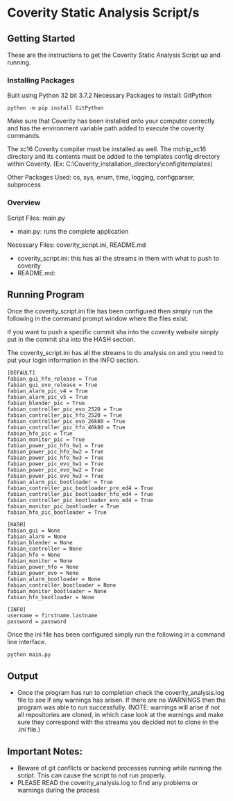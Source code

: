 # Coverity Static Analysis Script/s

## Getting Started
These are the instructions to get the Coverity Static Analysis Script up and running.

### Installing Packages
Built using Python 32 bit 3.7.2
Necessary Packages to Install: GitPython
```
python -m pip install GitPython
```

Make sure that Coverity has been installed onto your computer correctly and has the environment variable path added to execute the coverity commands.

The xc16 Coverity compiler must be installed as well. The mchip_xc16 directory and its contents must be added to the templates config directory within Coverity. (Ex: C:\Coverity_installation_directory\config\templates)

Other Packages Used: os, sys, enum, time, logging, configparser, subprocess

### Overview
Script Files: main.py
* main.py: runs the complete application

Necessary Files: coverity_script.ini, README.md
* coverity_script.ini: this has all the streams in them with what to push to coverity
* README.md:

## Running Program
Once the coverity_script.ini file has been configured then simply run the following in the command prompt window where the files exist. 

If you want to push a specific commit sha into the coverity website simply put in the commit sha into the HASH section.

The coverity_script.ini has all the streams to do analysis on and you need to put your login information in the INFO section.

```
[DEFAULT]
fabian_gui_hfo_release = True
fabian_gui_evo_release = True
fabian_alarm_pic_v4 = True
fabian_alarm_pic_v5 = True
fabian_blender_pic = True
fabian_controller_pic_evo_2520 = True
fabian_controller_pic_hfo_2520 = True
fabian_controller_pic_evo_26k80 = True
fabian_controller_pic_hfo_46k80 = True
fabian_hfo_pic = True
fabian_monitor_pic = True
fabian_power_pic_hfo_hw1 = True
fabian_power_pic_hfo_hw2 = True
fabian_power_pic_hfo_hw3 = True
fabian_power_pic_evo_hw1 = True
fabian_power_pic_evo_hw2 = True
fabian_power_pic_evo_hw3 = True
fabian_alarm_pic_bootloader = True
fabian_controller_pic_bootloader_pre_ed4 = True
fabian_controller_pic_bootloader_hfo_ed4 = True
fabian_controller_pic_bootloader_evo_ed4 = True
fabian_monitor_pic_bootloader = True
fabian_hfo_pic_bootloader = True
```

```
[HASH]
fabian_gui = None
fabian_alarm = None
fabian_blender = None
fabian_controller = None
fabian_hfo = None
fabian_monitor = None
fabian_power_hfo = None
fabian_power_evo = None
fabian_alarm_bootloader = None
fabian_controller_bootloader = None
fabian_monitor_bootloader = None
fabian_hfo_bootloader = None
```

```
[INFO]
username = firstname.lastname
password = password
```

Once the ini file has been configured simply run the following in a command line interface.

```
python main.py
```

## Output
* Once the program has run to completion check the coverity_analysis.log file to see if any warnings has arisen. If there are no WARNINGS then the program was able to run successfully. (NOTE: warnings will arise if not all repositories are cloned, in which case look at the warnings and make sure they correspond with the streams you decided not to clone in the .ini file.)

## Important Notes:
* Beware of git conflicts or backend processes running while running the script. This can cause the script to not run properly.
* PLEASE READ the coverity_analysis.log to find any problems or warnings during the process
